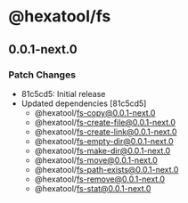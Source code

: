 # @hexatool/fs

## 0.0.1-next.0

### Patch Changes

- 81c5cd5: Initial release
- Updated dependencies [81c5cd5]
  - @hexatool/fs-copy@0.0.1-next.0
  - @hexatool/fs-create-file@0.0.1-next.0
  - @hexatool/fs-create-link@0.0.1-next.0
  - @hexatool/fs-empty-dir@0.0.1-next.0
  - @hexatool/fs-make-dir@0.0.1-next.0
  - @hexatool/fs-move@0.0.1-next.0
  - @hexatool/fs-path-exists@0.0.1-next.0
  - @hexatool/fs-remove@0.0.1-next.0
  - @hexatool/fs-stat@0.0.1-next.0

